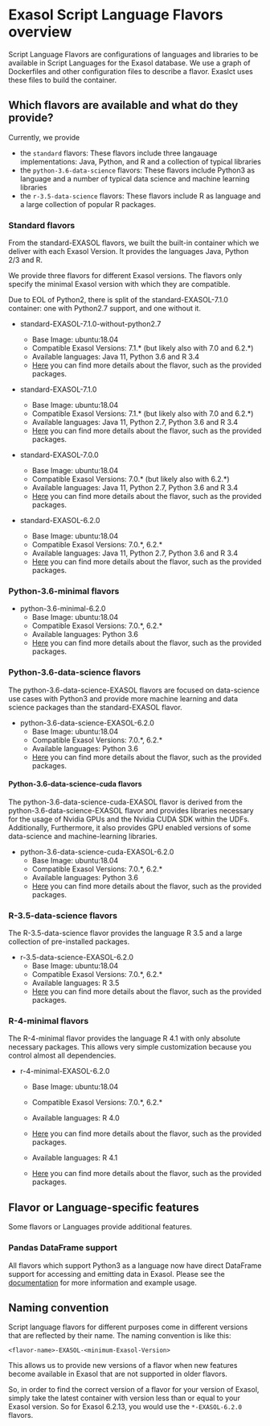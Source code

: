# Exasol Script Language Flavors overview

Script Language Flavors are configurations of languages and libraries to be available in Script Languages for the Exasol database. We use a graph of Dockerfiles and other configuration files to describe a flavor. Exaslct uses these files to build the container.

## Which flavors are available and what do they provide?

Currently, we provide

- the `standard` flavors: These flavors include three langauage implementations: Java, Python, and R and a collection of typical libraries
- the `python-3.6-data-science` flavors: These flavors include Python3 as language and a number of typical data science and machine learning libraries
- the `r-3.5-data-science` flavors: These flavors include R as language and a large collection of popular R packages.

### Standard flavors

From the standard-EXASOL flavors, we built the built-in container which we deliver with each Exasol Version.
It provides the languages Java, Python 2/3 and R.

We provide three flavors for different Exasol versions. The flavors only specify the minimal Exasol version with which they are compatible.

Due to EOL of Python2, there is split of the standard-EXASOL-7.1.0 container: one with Python2.7 support, and one without it.

- standard-EXASOL-7.1.0-without-python2.7
  - Base Image: ubuntu:18.04
  - Compatible Exasol Versions: 7.1.\* (but likely also with 7.0 and 6.2.\*) 
  - Available languages: Java 11, Python 3.6 and R 3.4
  - [Here](standard-EXASOL-7.1.0-without-python2.7/FLAVOR_DESCRIPTION.md) you can find more details about the flavor, such as the provided packages.

- standard-EXASOL-7.1.0
  - Base Image: ubuntu:18.04
  - Compatible Exasol Versions: 7.1.\* (but likely also with 7.0 and 6.2.\*) 
  - Available languages: Java 11, Python 2.7, Python 3.6 and R 3.4
  - [Here](standard-EXASOL-7.1.0/FLAVOR_DESCRIPTION.md) you can find more details about the flavor, such as the provided packages.

- standard-EXASOL-7.0.0
  - Base Image: ubuntu:18.04
  - Compatible Exasol Versions: 7.0.\* (but likely also with 6.2.\*) 
  - Available languages: Java 11, Python 2.7, Python 3.6 and R 3.4
  - [Here](standard-EXASOL-7.0.0/FLAVOR_DESCRIPTION.md) you can find more details about the flavor, such as the provided packages.

- standard-EXASOL-6.2.0
  - Base Image: ubuntu:18.04
  - Compatible Exasol Versions: 7.0.\*, 6.2.\*
  - Available languages: Java 11, Python 2.7, Python 3.6 and R 3.4
  - [Here](standard-EXASOL-6.2.0/FLAVOR_DESCRIPTION.md) you can find more details about the flavor, such as the provided packages.

### Python-3.6-minimal flavors

- python-3.6-minimal-6.2.0
  - Base Image: ubuntu:18.04
  - Compatible Exasol Versions: 7.0.\*, 6.2.\*
  - Available languages: Python 3.6
  - [Here](https://github.com/exasol/script-languages/tree/master/flavors/python-3.6-minimal-EXASOL-6.2.0/FLAVOR_DESCRIPTION.md) you can find more details about the flavor, such as the provided packages.


### Python-3.6-data-science flavors

The python-3.6-data-science-EXASOL flavors are focused on data-science use cases with Python3 and provide more machine learning and data science packages than the standard-EXASOL flavor.

- python-3.6-data-science-EXASOL-6.2.0
  - Base Image: ubuntu:18.04
  - Compatible Exasol Versions: 7.0.\*, 6.2.\*
  - Available languages: Python 3.6
  - [Here](https://github.com/exasol/script-languages/tree/master/flavors/python-3.6-data-science-EXASOL-6.2.0/FLAVOR_DESCRIPTION.md) you can find more details about the flavor, such as the provided packages.

#### Python-3.6-data-science-cuda flavors

The python-3.6-data-science-cuda-EXASOL flavor is derived from the python-3.6-data-science-EXASOL flavor and provides libraries necessary for the usage of Nvidia GPUs and the Nvidia CUDA SDK within the UDFs. Additionally, Furthermore, it also provides GPU enabled versions of some data-science and machine-learning libraries.

- python-3.6-data-science-cuda-EXASOL-6.2.0
  - Base Image: ubuntu:18.04
  - Compatible Exasol Versions: 7.0.\*, 6.2.\*
  - Available languages: Python 3.6
  - [Here](https://github.com/exasol/script-languages/tree/master/flavors/python-3.6-data-science-cuda-EXASOL-6.2.0/FLAVOR_DESCRIPTION.md) you can find more details about the flavor, such as the provided packages.

### R-3.5-data-science flavors

The R-3.5-data-science flavor provides the language R 3.5 and a large collection of pre-installed packages.

- r-3.5-data-science-EXASOL-6.2.0
  - Base Image: ubuntu:18.04
  - Compatible Exasol Versions: 7.0.\*, 6.2.\*
  - Available languages: R 3.5
  - [Here](r-3.5-data-science-EXASOL-6.2.0/FLAVOR_DESCRIPTION.md) you can find more details about the flavor, such as the provided packages.

### R-4-minimal flavors

The R-4-minimal flavor provides the language R 4.1 with only absolute necessary packages. This allows very simple customization because you control almost all dependencies.

- r-4-minimal-EXASOL-6.2.0
  - Base Image: ubuntu:18.04
  - Compatible Exasol Versions: 7.0.\*, 6.2.\*
  - Available languages: R 4.0
  - [Here](r-4.0-minimal-EXASOL-6.2.0/FLAVOR_DESCRIPTION.md) you can find more details about the flavor, such as the provided packages.
  
  - Available languages: R 4.1
  - [Here](r-4-minimal-EXASOL-6.2.0/FLAVOR_DESCRIPTION.md) you can find more details about the flavor, such as the provided packages.

## Flavor or Language-specific features

Some flavors or Languages provide additional features.

### Pandas DataFrame support

All flavors which support Python3 as a language now have direct DataFrame support for accessing and emitting data in Exasol. Please see the [documentation](docs/py_dataframe.md) for more information and example usage.

## Naming convention

Script language flavors for different purposes come in different versions that are reflected by their name.
The naming convention is like this:

`<flavor-name>-EXASOL-<minimum-Exasol-Version>`

This allows us to provide new versions of a flavor when new features become available in Exasol that are not supported in older flavors.

So, in order to find the correct version of a flavor for your version of Exasol, simply take the latest container with version less than or equal to your Exasol version. So for Exasol 6.2.13, you would use the `*-EXASOL-6.2.0` flavors.

